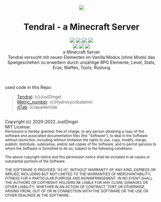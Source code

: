 <div align="center">
    <a href=""><img src="https://fontmeme.com/permalink/221204/8fbd77fb313730251acb0ded5e284cfb.png" /></a>
    <h1>Tendral - a Minecraft Server</h1>
    <a href=""><img src="https://img.shields.io/badge/MC:-1.19.2-green" /></a>
    <a href=""><img src="https://img.shields.io/badge/Version:-Tendral--Alpha--0.0.1-red" /></a>
    <a href=""><img src="https://img.shields.io/badge/IP:-127.0.0.1-red" /></a>
    <a href=""><img src="https://img.shields.io/badge/License:-MIT-green" /></a>
    <br/>
    <a href="https://discord.gg/ZzD2G56aj9"><img src="https://img.shields.io/discord/482040355470966784?label=Discord&logo=discord" /></a>
    <a href="https://www.twitch.tv/justdingel"><img src="https://img.shields.io/badge/Twitch:-JustDingel-purple" /></a>
    <a href="https://twitter.com/JustDingel"><img src="https://img.shields.io/badge/Twitter:-JustDingel-blue" /></a>
    <br/>
    <div>a Minecraft Server</div>
    <div>Tendral versucht mit neuen Elementen im Vanilla Modus (ohne Mods) das Spielgeschehen zu erweitern durch unzählige RPG Elemente, Level, Stats, Erze, Waffen, Tools, Rüstung</div>
</div>
<br/>
<br/>

used code in this Repo:
>[Tendral](https://github.com/ImperatorDingel/Tendral/tree/main): (c)JustDingel<br/>
>[Metric_number](https://forum.denizenscript.com/threads/metric-number.541/): (c)Hydroxycobalamin<br/>
>[dTab](https://forum.denizenscript.com/threads/dtab.405/): (c)apademide<br/>
<br/>
Copyright (c) 2020-2022 JustDingel<br/>
MIT License:<br/>
<sub>Permission is hereby granted, free of charge, to any person obtaining a copy of this software and associated documentation files (the "Software"), to deal in the Software without restriction, including without limitation the rights to use, copy, modify, merge, publish, distribute, sublicense, and/or sell copies of the Software, and to permit persons to whom the Software is furnished to do so, subject to the following conditions:</sub>

<sub>The above copyright notice and this permission notice shall be included in all copies or substantial portions of the Software.</sub>

<sub>THE SOFTWARE IS PROVIDED "AS IS", WITHOUT WARRANTY OF ANY KIND, EXPRESS OR IMPLIED, INCLUDING BUT NOT LIMITED TO THE WARRANTIES OF MERCHANTABILITY, FITNESS FOR A PARTICULAR PURPOSE AND NONINFRINGEMENT. IN NO EVENT SHALL THE AUTHORS OR COPYRIGHT HOLDERS BE LIABLE FOR ANY CLAIM, DAMAGES OR OTHER LIABILITY, WHETHER IN AN ACTION OF CONTRACT, TORT OR OTHERWISE, ARISING FROM, OUT OF OR IN CONNECTION WITH THE SOFTWARE OR THE USE OR OTHER DEALINGS IN THE SOFTWARE.</sub>
